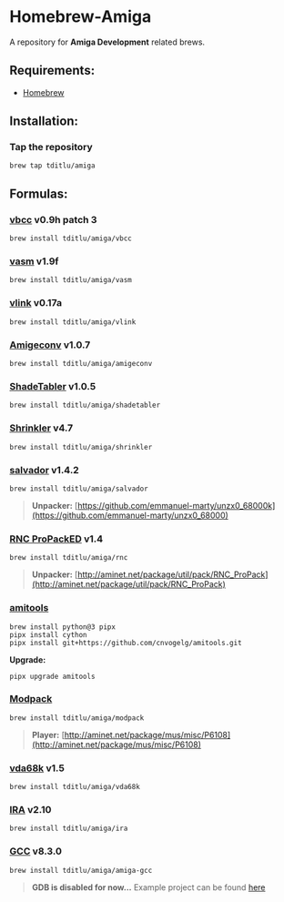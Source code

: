 # Homebrew-Amiga

A repository for **Amiga Development** related brews.

## Requirements:
* [Homebrew](https://brew.sh/)

## Installation:

### Tap the repository
	brew tap tditlu/amiga

## Formulas:

### [vbcc](http://sun.hasenbraten.de/vbcc/) v0.9h patch 3
	brew install tditlu/amiga/vbcc

### [vasm](http://sun.hasenbraten.de/vasm/) v1.9f
	brew install tditlu/amiga/vasm

### [vlink](http://sun.hasenbraten.de/vlink/) v0.17a
	brew install tditlu/amiga/vlink

### [Amigeconv](https://github.com/tditlu/amigeconv) v1.0.7
	brew install tditlu/amiga/amigeconv

### [ShadeTabler](https://github.com/tditlu/shadetabler) v1.0.5
	brew install tditlu/amiga/shadetabler

### [Shrinkler](https://github.com/askeksa/Shrinkler) v4.7
	brew install tditlu/amiga/shrinkler

### [salvador](https://github.com/emmanuel-marty/salvador) v1.4.2
	brew install tditlu/amiga/salvador
> **Unpacker:**
> [https://github.com/emmanuel-marty/unzx0_68000k](https://github.com/emmanuel-marty/unzx0_68000)

### [RNC ProPackED](https://github.com/lab313ru/rnc_propack_source) v1.4
	brew install tditlu/amiga/rnc
> **Unpacker:**
> [http://aminet.net/package/util/pack/RNC_ProPack](http://aminet.net/package/util/pack/RNC_ProPack)

### [amitools](https://github.com/cnvogelg/amitools)
	brew install python@3 pipx
	pipx install cython
	pipx install git+https://github.com/cnvogelg/amitools.git

**Upgrade:**

	pipx upgrade amitools

### [Modpack](https://github.com/amigadev/modpack)
	brew install tditlu/amiga/modpack
> **Player:**
> [http://aminet.net/package/mus/misc/P6108](http://aminet.net/package/mus/misc/P6108)

### [vda68k](http://sun.hasenbraten.de/~frank/projects) v1.5
	brew install tditlu/amiga/vda68k

### [IRA](http://aminet.net/package/dev/asm/ira) v2.10
	brew install tditlu/amiga/ira

### [GCC](https://github.com/BartmanAbyss/gcc/tree/amiga-8_3_0) v8.3.0
	brew install tditlu/amiga/amiga-gcc
> **GDB is disabled for now...**
> Example project can be found [here](https://github.com/tditlu/homebrew-amiga/blob/master/examples/amiga-gcc/)
